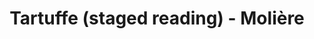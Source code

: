 ---
layout: production
title: Tartuffe (staged reading) - Molière
dates: June 8, 2014
location: Chief O’Neill’s Pub & Restaurant, Chicago
synopsis: Accidental Shakespeare Theatre Company performs a staged reading of one of Moliere's best loved -- and most clever -- comedies. Few scoundrels are as roguish, charming or hilarious as the titular Tartuffe, an impostor who insinuates himself into the home of Orgon and his family, quickly throwing the entire household into chaos. As Orgon's infatuation with his guest and his phony piety grows, Tartuffe's deception threatens to turn downright damaging.

production:
  - name: Margaretta Sacco
    title: Director
    bio_url: http://accidentalshakespeare.com/about/company/margaretta_sacco

cast:
- actor: Ben Muller
  role: Tartuffe
  actor_bio_url: http://accidentalshakespeare.com/about/company/ben_muller
- actor: Rocco Renda
  role: Orgon
  actor_bio_url: http://accidentalshakespeare.com/about/company/rocco_renda
- actor: Christian Isely
  role: Cleante
  actor_bio_url: http://accidentalshakespeare.com/about/company/christian_isely
- actor: Geoff Zimmerman
  role: Damic/Officer
  actor_bio_url: http://accidentalshakespeare.com/about/company/geoff_zimmerman
- actor: Kevin Sheehan
  role: Valere
  actor_bio_url: http://accidentalshakespeare.com/about/company/kevin_sheehan
- actor: Anu Bhatt
  role: Elmire
  actor_bio_url: http://accidentalshakespeare.com/about/company/anu_bhat
- actor: Julia Kessler
  role: Dorine
  actor_bio_url: http://accidentalshakespeare.com/about/company/julia_kessler
- actor: Christie Coran
  role: Mariane/Monsieur
  actor_bio_url: http://accidentalshakespeare.com/about/company/christie_coran
- actor: Elizabeth Rentfro
  role: Madame Pernelle
  actor_bio_url: http://accidentalshakespeare.com/about/company/elizabeth_rentfro

---